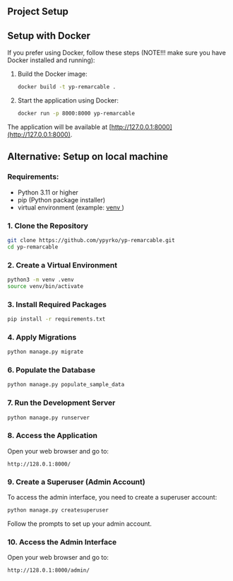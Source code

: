 
## Project Setup

## Setup with Docker

If you prefer using Docker, follow these steps (NOTE!!! make sure you have Docker installed and running):

1. Build the Docker image:
    ```bash
    docker build -t yp-remarcable .
    ```

2. Start the application using Docker:
    ```bash
    docker run -p 8000:8000 yp-remarcable
    ```

The application will be available at [http://127.0.0.1:8000](http://127.0.0.1:8000).


## Alternative: Setup on local machine

### Requirements:
- Python 3.11 or higher
- pip (Python package installer)
- virtual environment (example: [venv ](https://docs.python.org/3/library/venv.html#))

### 1. Clone the Repository

```bash
git clone https://github.com/ypyrko/yp-remarcable.git
cd yp-remarcable
```

### 2. Create a Virtual Environment

```bash
python3 -m venv .venv
source venv/bin/activate
```

### 3. Install Required Packages

```bash
pip install -r requirements.txt
```

### 4. Apply Migrations

```bash
python manage.py migrate
``` 

### 6. Populate the Database
```bash
python manage.py populate_sample_data
```

### 7. Run the Development Server

```bash
python manage.py runserver
```

### 8. Access the Application   
Open your web browser and go to:

```
http://128.0.1:8000/
```

### 9. Create a Superuser (Admin Account)
To access the admin interface, you need to create a superuser account:
```bash
python manage.py createsuperuser
```
Follow the prompts to set up your admin account.

### 10. Access the Admin Interface
Open your web browser and go to:
```
http://128.0.1:8000/admin/
```